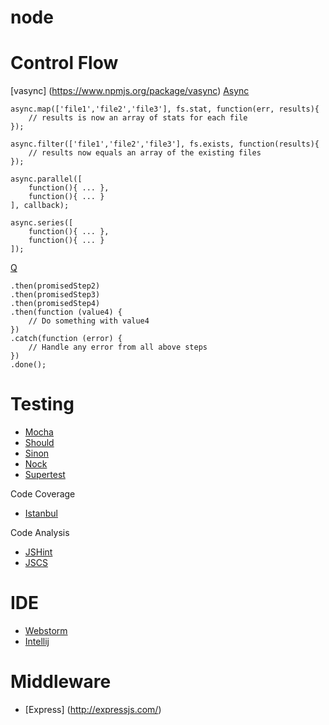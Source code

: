 node
====

# Control Flow

[vasync] (https://www.npmjs.org/package/vasync)
[Async](https://github.com/caolan/async) 

```
async.map(['file1','file2','file3'], fs.stat, function(err, results){
    // results is now an array of stats for each file
});

async.filter(['file1','file2','file3'], fs.exists, function(results){
    // results now equals an array of the existing files
});

async.parallel([
    function(){ ... },
    function(){ ... }
], callback);

async.series([
    function(){ ... },
    function(){ ... }
]);
```


[Q](https://github.com/kriskowal/q)

```\Q.fcall(promisedStep1)
.then(promisedStep2)
.then(promisedStep3)
.then(promisedStep4)
.then(function (value4) {
    // Do something with value4
})
.catch(function (error) {
    // Handle any error from all above steps
})
.done();
```


# Testing

* [Mocha](http://visionmedia.github.io/mocha/)
* [Should](https://github.com/visionmedia/should.js/)
* [Sinon](http://sinonjs.org/)
* [Nock]()
* [Supertest]()

Code Coverage

* [Istanbul](https://github.com/gotwarlost/istanbul)

Code Analysis

* [JSHint](https://github.com/jshint/jshint/)
* [JSCS](https://github.com/mdevils/node-jscs)


# IDE

* [Webstorm](http://www.jetbrains.com/webstorm/)
* [Intellij](http://www.jetbrains.com/idea/)

# Middleware

* [Express] (http://expressjs.com/)
